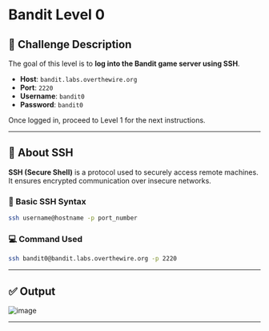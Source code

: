 # Bandit Level 0

## 🧩 Challenge Description

The goal of this level is to **log into the Bandit game server using SSH**.

- **Host**: `bandit.labs.overthewire.org`
- **Port**: `2220`
- **Username**: `bandit0`
- **Password**: `bandit0`

Once logged in, proceed to Level 1 for the next instructions.

---

## 🔐 About SSH

**SSH (Secure Shell)** is a protocol used to securely access remote machines. It ensures encrypted communication over insecure networks.

### 🔧 Basic SSH Syntax

```bash
ssh username@hostname -p port_number

```

### 💻 Command Used

```bash
ssh bandit0@bandit.labs.overthewire.org -p 2220

```

---

## ✅ Output

![image](https://github.com/user-attachments/assets/fa25b7c0-20f3-47bc-9820-deb5f97572cf)


---
